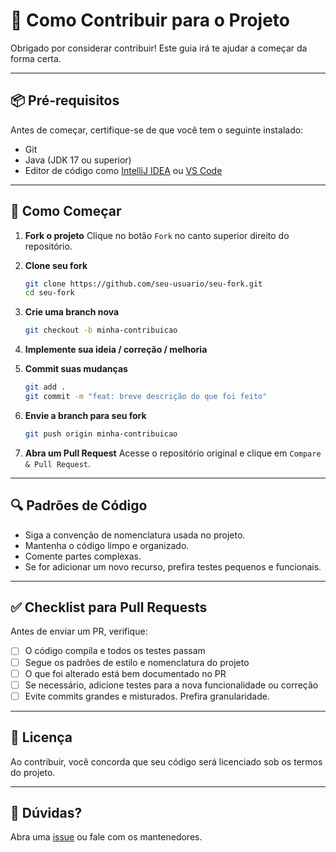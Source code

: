 # 🧠 Como Contribuir para o Projeto

Obrigado por considerar contribuir! Este guia irá te ajudar a começar da forma certa.

---

## 📦 Pré-requisitos

Antes de começar, certifique-se de que você tem o seguinte instalado:

* Git
* Java (JDK 17 ou superior)
* Editor de código como [IntelliJ IDEA](https://www.jetbrains.com/idea/) ou [VS Code](https://code.visualstudio.com/)

---

## 💠 Como Começar

1. **Fork o projeto**
   Clique no botão `Fork` no canto superior direito do repositório.

2. **Clone seu fork**

   ```bash
   git clone https://github.com/seu-usuario/seu-fork.git
   cd seu-fork
   ```

3. **Crie uma branch nova**

   ```bash
   git checkout -b minha-contribuicao
   ```

4. **Implemente sua ideia / correção / melhoria**

5. **Commit suas mudanças**

   ```bash
   git add .
   git commit -m "feat: breve descrição do que foi feito"
   ```

6. **Envie a branch para seu fork**

   ```bash
   git push origin minha-contribuicao
   ```

7. **Abra um Pull Request**
   Acesse o repositório original e clique em `Compare & Pull Request`.

---

## 🔍 Padrões de Código

* Siga a convenção de nomenclatura usada no projeto.
* Mantenha o código limpo e organizado.
* Comente partes complexas.
* Se for adicionar um novo recurso, prefira testes pequenos e funcionais.

---

## ✅ Checklist para Pull Requests

Antes de enviar um PR, verifique:

* [ ] O código compila e todos os testes passam
* [ ] Segue os padrões de estilo e nomenclatura do projeto
* [ ] O que foi alterado está bem documentado no PR
* [ ] Se necessário, adicione testes para a nova funcionalidade ou correção
* [ ] Evite commits grandes e misturados. Prefira granularidade.

---

## 📄 Licença

Ao contribuir, você concorda que seu código será licenciado sob os termos do projeto.

---

## 💬 Dúvidas?

Abra uma [issue](https://github.com/seu-usuario/seu-repositorio/issues) ou fale com os mantenedores.
